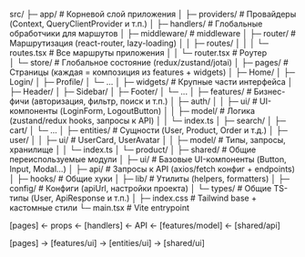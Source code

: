 src/
├─ app/                # Корневой слой приложения
│   ├─ providers/      # Провайдеры (Context, QueryClientProvider и т.п.)
│   ├─ handlers/       # Глобальные обработчики для маршутов 
│   ├─ middleware/     # middleware 
│   ├─ router/         # Маршрутизация (react-router, lazy-loading)
│   │    ├─ routes/
│   │    │    └─ routes.tsx   # Все маршруты приложения
│   │    └─ router.tsx      # Роутер       
│   └─ store/          # Глобальное состояние (redux/zustand/jotai) 
│
├─ pages/              # Страницы (каждая = композиция из features + widgets)
│   ├─ Home/
│   ├─ Login/
│   ├─ Profile/
│   └─ ...
│
├─ widgets/            # Крупные части интерфейса
│   ├─ Header/
│   ├─ Sidebar/
│   ├─ Footer/
│   └─ ...
│
├─ features/           # Бизнес-фичи (авторизация, фильтр, поиск и т.п.)
│   ├─ auth/
│   │   ├─ ui/         # UI-компоненты (LoginForm, LogoutButton)
│   │   ├─ model/      # Логика (zustand/redux hooks, запросы к API)
│   │   └─ index.ts
│   ├─ search/
│   ├─ cart/
│   └─ ...
│
├─ entities/           # Сущности (User, Product, Order и т.д.)
│   ├─ user/
│   │   ├─ ui/         # UserCard, UserAvatar
│   │   ├─ model/      # Типы, запросы, хранилище
│   │   └─ index.ts
│   └─ product/
│
├─ shared/             # Общие переиспользуемые модули
│   ├─ ui/             # Базовые UI-компоненты (Button, Input, Modal...)
│   ├─ api/            # Запросы к API (axios/fetch конфиг + endpoints)
│   ├─ hooks/          # Общие хуки
│   ├─ lib/            # Утилиты (helpers, formatters)
│   ├─ config/         # Конфиги (apiUrl, настройки проекта)
│   └─ types/          # Общие TS-типы (User, ApiResponse и т.п.)
│
├─ index.css           # Tailwind base + кастомные стили
└─ main.tsx            # Vite entrypoint

[pages] <- props <- [handlers] <- API <- [features/model] <- [shared/api]

[pages] -> [features/ui] -> [entities/ui] -> [shared/ui]